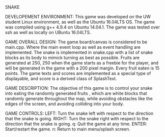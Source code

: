 SNAKE

DEVELOPEMENT ENVIRONMENT:
This game was developed on the UW student Linux environment, as well as the Ubuntu 16.04LTS
OS. The game was compiled using g++ 4.9.4 on Ubuntu 14.04.1. The game was tested over
ssh as well as locally on UBuntu 16.04LTS. 

GAME OVERALL DESIGN:
The game board/canvas is considered to be main.cpp. Where the main event loop as well as
event handling are implemented. The snake is implemented in snake.cpp with a list of 
snake blocks as its body to mimick turning as best as possible. Fruits are generated at
250, 250 when the game starts as a freebie for the player, and will be generated in the game 
with a 200 pixel margin. Every fruit eaten is 15 points. The game texts and scores are 
implemented as a special type of displayable, and score is a derived class of SplashText.

GAME DESCRIPTION:
The objective of this game is to control your snake into eating the randomly generated fruits
, which are white blocks that randomly generate throughout the map, while avoiding obstacles like the edges of the screen, and avoiding colliding into your body.


GAME CONTROLS:
LEFT: Turn the snake left with respect to the direction that the snake is going.
RIGHT: Turn the snake right with respect to the direction that the snake is going.
q: Quit the game at any time.
ENTER: Start/restart the game.
n: Return to main menu/splash screen.

